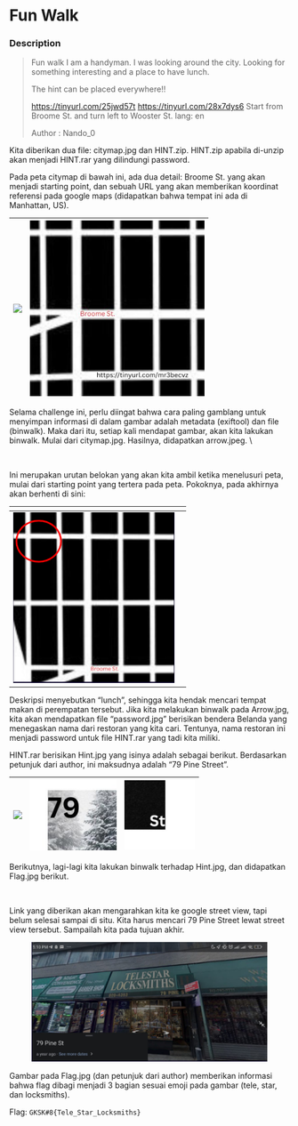# Fun Walk

### Description

> Fun walk I am a handyman. I was looking around the city. Looking for something interesting and a place to have lunch.
>
> The hint can be placed everywhere!!
>
> https://tinyurl.com/25jwd57t https://tinyurl.com/28x7dys6 Start from Broome St. and turn left to Wooster St. lang: en
>
> Author : Nando\_0

Kita diberikan dua file: citymap.jpg dan HINT.zip. HINT.zip apabila di-unzip akan menjadi HINT.rar yang dilindungi password.

Pada peta citymap di bawah ini, ada dua detail: Broome St. yang akan menjadi starting point, dan sebuah URL yang akan memberikan koordinat referensi pada google maps (didapatkan bahwa tempat ini ada di Manhattan, US).

| ![](https://lh7-us.googleusercontent.com/DcfXoZSk8XXX3615Nf7oSsJDrgvJ-EUjwAA29qNjb7gxTPxRLqWPvdXFzQHOOQJnBzTGey8XYtAJKGaWavyCa7p4vkYf6Gk-gnVCFyUgsiLaxuQp7QXu476v\_DtPoG4\_MPRmVk3o-bS6H2I9jJ9xqQk) | <img src="../../../.gitbook/assets/image (6) (1).png" alt="" data-size="original"> |
| --------------------------------------------------------------------------------------------------------------------------------------------------------------------------------------------------- | ---------------------------------------------------------------------------------- |

Selama challenge ini, perlu diingat bahwa cara paling gamblang untuk menyimpan informasi di dalam gambar adalah metadata (exiftool) dan file (binwalk). Maka dari itu, setiap kali mendapat gambar, akan kita lakukan binwalk. Mulai dari citymap.jpg. Hasilnya, didapatkan arrow.jpeg. \


<figure><img src="https://lh7-us.googleusercontent.com/qMQyF4M8QrleGcT42oUsL--yV4B5BEdlGE5oWg0ItCCfffa0oYZy_FhVcv95Qel1d7nxYxetj8kW-K9_UvO-C692uJv7LmYoQLNL4LDTlWSwjNEwlIDdEgVRhH-hCSlp2DpW6X9DesCYMUomD91V7Xk" alt="" width="375"><figcaption></figcaption></figure>

Ini merupakan urutan belokan yang akan kita ambil ketika menelusuri peta, mulai dari starting point yang tertera pada peta. Pokoknya, pada akhirnya akan berhenti di sini:

<table data-header-hidden><thead><tr><th width="290"></th><th></th></tr></thead><tbody><tr><td><img src="../../../.gitbook/assets/image (5) (1).png" alt="" data-size="original"></td><td><img src="https://lh7-us.googleusercontent.com/cmxe4c190pNITahOigf992Ev64oC7_RBjxXKHE8x4s_vMoUWyM85CAs661LsEHH9Q_Iqtfwe3tWy6Blmw2DcAoTuLj6NVRjbot-Ltk7PEEexOx4w_j1JS2YnI2q_ufIQyQKhPG5lRt88eNWoZXGUhqc" alt=""></td></tr></tbody></table>

Deskripsi menyebutkan “lunch”, sehingga kita hendak mencari tempat makan di perempatan tersebut. Jika kita melakukan binwalk pada Arrow.jpg, kita akan mendapatkan file “password.jpg” berisikan bendera Belanda yang menegaskan nama dari restoran yang kita cari. Tentunya, nama restoran ini menjadi password untuk file HINT.rar yang tadi kita miliki.

HINT.rar berisikan Hint.jpg yang isinya adalah sebagai berikut. Berdasarkan petunjuk dari author, ini maksudnya adalah “79 Pine Street”.

| ![](https://lh7-us.googleusercontent.com/swnluSOoA\_SjoNTNHgOXhdTygx2AorE5YwP4a7ySZ7OZ2aZhHnufuv40tpI1pFx950Aht\_TJxUJ6MTxIPc28e-kIYN-Zse0xEK8n\_4n5OJ\_9BVQnr4W23o4TRkkvikjQKOaiLI77FsiZyxV1OdMerNo) | <img src="../../../.gitbook/assets/image (7) (1).png" alt="" data-size="original"> | <img src="../../../.gitbook/assets/image (8) (1).png" alt="" data-size="original"> |
| ----------------------------------------------------------------------------------------------------------------------------------------------------------------------------------------------------- | ---------------------------------------------------------------------------------- | ---------------------------------------------------------------------------------- |

Berikutnya, lagi-lagi kita lakukan binwalk terhadap Hint.jpg, dan didapatkan Flag.jpg berikut.

<figure><img src="https://lh7-us.googleusercontent.com/Y2omnwHpC03ji0XD6DxShet0gDu4oVVqk09HO-wAMnduS6ajHvenaVveZvnYyHi1TPHNaTy8WwAQUzsdXmlYfFELP4eUbmp4aoB7g36yFKAhW6fyMMas3qweMTSlaobTpOOzMYKwt4f_8MUgu705a2I" alt="" width="188"><figcaption></figcaption></figure>

Link yang diberikan akan mengarahkan kita ke google street view, tapi belum selesai sampai di situ. Kita harus mencari 79 Pine Street lewat street view tersebut. Sampailah kita pada tujuan akhir.

<figure><img src="../../../.gitbook/assets/image (10) (1).png" alt=""><figcaption></figcaption></figure>

Gambar pada Flag.jpg (dan petunjuk dari author) memberikan informasi bahwa flag dibagi menjadi 3 bagian sesuai emoji pada gambar (tele, star, dan locksmiths).

Flag: `GKSK#8{Tele_Star_Locksmiths}`
